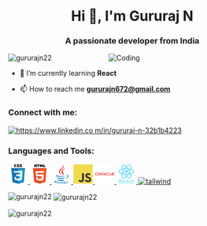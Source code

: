 <h1 align="center">Hi 👋, I'm Gururaj N</h1>
<h3 align="center">A passionate developer from India</h3>
<img align="right" alt="Coding" width="300" src="https://as2.ftcdn.net/v2/jpg/01/35/92/85/1000_F_135928597_xU5EzKq6vpOeXPX5vsbI48zfVVkSRlrF.jpg">

<p align="left"> <img src="https://komarev.com/ghpvc/?username=gururajn22&label=Profile%20views&color=0e75b6&style=flat" alt="gururajn22" /> </p>

- 🌱 I’m currently learning **React**

- 📫 How to reach me **gururajn672@gmail.com**

<h3 align="left">Connect with me:</h3>
<p align="left">
<a href="https://linkedin.com/in/https://www.linkedin.co m/in/gururaj-n-32b1b4223" target="blank"><img align="center" src="https://raw.githubusercontent.com/rahuldkjain/github-profile-readme-generator/master/src/images/icons/Social/linked-in-alt.svg" alt="https://www.linkedin.co m/in/gururaj-n-32b1b4223" height="30" width="40" /></a>
</p>

<h3 align="left">Languages and Tools:</h3>
<p align="left"> <a href="https://www.w3schools.com/css/" target="_blank" rel="noreferrer"> <img src="https://raw.githubusercontent.com/devicons/devicon/master/icons/css3/css3-original-wordmark.svg" alt="css3" width="40" height="40"/> </a> <a href="https://www.w3.org/html/" target="_blank" rel="noreferrer"> <img src="https://raw.githubusercontent.com/devicons/devicon/master/icons/html5/html5-original-wordmark.svg" alt="html5" width="40" height="40"/> </a> <a href="https://www.java.com" target="_blank" rel="noreferrer"> <img src="https://raw.githubusercontent.com/devicons/devicon/master/icons/java/java-original.svg" alt="java" width="40" height="40"/> </a> <a href="https://developer.mozilla.org/en-US/docs/Web/JavaScript" target="_blank" rel="noreferrer"> <img src="https://raw.githubusercontent.com/devicons/devicon/master/icons/javascript/javascript-original.svg" alt="javascript" width="40" height="40"/> </a> <a href="https://www.oracle.com/" target="_blank" rel="noreferrer"> <img src="https://raw.githubusercontent.com/devicons/devicon/master/icons/oracle/oracle-original.svg" alt="oracle" width="40" height="40"/> </a> <a href="https://reactjs.org/" target="_blank" rel="noreferrer"> <img src="https://raw.githubusercontent.com/devicons/devicon/master/icons/react/react-original-wordmark.svg" alt="react" width="40" height="40"/> </a> <a href="https://tailwindcss.com/" target="_blank" rel="noreferrer"> <img src="https://www.vectorlogo.zone/logos/tailwindcss/tailwindcss-icon.svg" alt="tailwind" width="40" height="40"/> </a> </p>

<p><img align="left" src="https://github-readme-stats.vercel.app/api/top-langs?username=gururajn22&show_icons=true&locale=en&layout=compact" alt="gururajn22" /></p>

<p>&nbsp;<img align="center" src="https://github-readme-stats.vercel.app/api?username=gururajn22&show_icons=true&locale=en" alt="gururajn22" /></p>

<p><img align="center" src="https://github-readme-streak-stats.herokuapp.com/?user=gururajn22&" alt="gururajn22" /></p>
